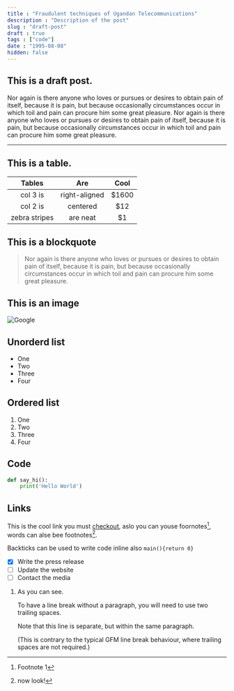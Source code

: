 ```yaml
---
title : "Fraudulent techniques of Ugandan Telecommunications"
description : "Description of the post"
slug : "draft-post"
draft : true
tags : ["code"]
date : "1995-08-08"
hidden: false
---
```


## This is a draft post.

Nor again is there anyone who loves or pursues or desires to obtain pain of itself, because it is pain, but because occasionally circumstances occur in which toil and pain can procure him some great pleasure. 
Nor again is there anyone who loves or pursues or desires to obtain pain of itself, because it is pain, but because occasionally circumstances occur in which toil and pain can procure him some great pleasure. 

*** 

## This is a table.


| Tables        | Are           | Cool  |
|:-------------:|:-------------:|:-----:|
| col 3 is      | right-aligned | $1600 |
| col 2 is      | centered      |   $12 |
| zebra stripes | are neat      |    $1 |


## This is a blockquote

>Nor again is there anyone who loves or pursues or desires to obtain pain of itself, because it is pain, but because occasionally circumstances occur in which toil and pain can procure him some great pleasure. 


## This is an image

![Google](https://www.google.com/images/branding/googlelogo/2x/googlelogo_color_92x30dp.png)

## Unorderd list 

- One
- Two
- Three
- Four

## Ordered list

1. One
2. Two
3. Three
4. Four

## Code

```python
def say_hi():
    print('Hello World')
```

## Links

This is the cool link you must [checkout](#), aslo you can youse foornotes[^1], words can alse bee footnotes[^see].

Backticks can be used to write code inline also `main(){return 0}`

- [x] Write the press release
- [ ] Update the website
- [ ] Contact the media

1. As you can see.


    To have a line break without a paragraph, you will need to use two trailing spaces.

    Note that this line is separate, but within the same paragraph.

    (This is contrary to the typical GFM line break behaviour, where trailing spaces are not required.)



[^1]: Footnote 1
[^see]: now look!